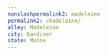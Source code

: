 ```yaml
---
﻿nonslashpermalink2: madeleine
permalink2: /madeleine/
alley: Madeleine
city: Gardiner
state: Maine
---
```

